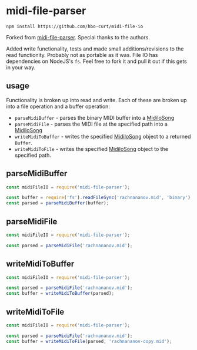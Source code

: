 # midi-file-parser
```
npm install https://github.com/hbo-curt/midi-file-io
```
Forked from [midi-file-parser](https://github.com/NHQ/midi-file-parser). Special thanks to the authors.

Added write functionality, tests and made small additions/revisions to the read functionity. Probably not as portable as it was. File IO has dependencies on NodeJS's `fs`. Feel free to fork it and pull it out if this gets in your way.


## usage
Functionality is broken up into read and write. Each of these are broken up into a file operation and a buffer operation:
- `parseMidiBuffer` - parses the binary MIDI buffer into a [MidiIoSong](./types.js)
- `parseMidiFile` - parses the MIDI file at the specified path into a [MidiIoSong](./types.js)
- `writeMidiToBuffer` - writes the specified [MidiIoSong](./types.js) object to a returned  `Buffer`.
- `writeMidiToFile` -  writes the specified [MidiIoSong](./types.js) object to the specified path.

## parseMidiBuffer
```js
const midiFileIO = require('midi-file-parser');

const buffer = require('fs').readFileSync('rachnananov.mid', 'binary')
const parsed = parseMidiBuffer(buffer);
```

## parseMidiFile
```js
const midiFileIO = require('midi-file-parser');

const parsed = parseMidiFile('rachnananov.mid');
```

## writeMidiToBuffer
```js
const midiFileIO = require('midi-file-parser');

const parsed = parseMidiFile('rachnananov.mid');
const buffer = writeMidiToBuffer(parsed);
```

## writeMidiToFile
```js
const midiFileIO = require('midi-file-parser');

const parsed = parseMidiFile('rachnananov.mid');
const buffer = writeMidiToFile(parsed, 'rachnananov-copy.mid');
```
